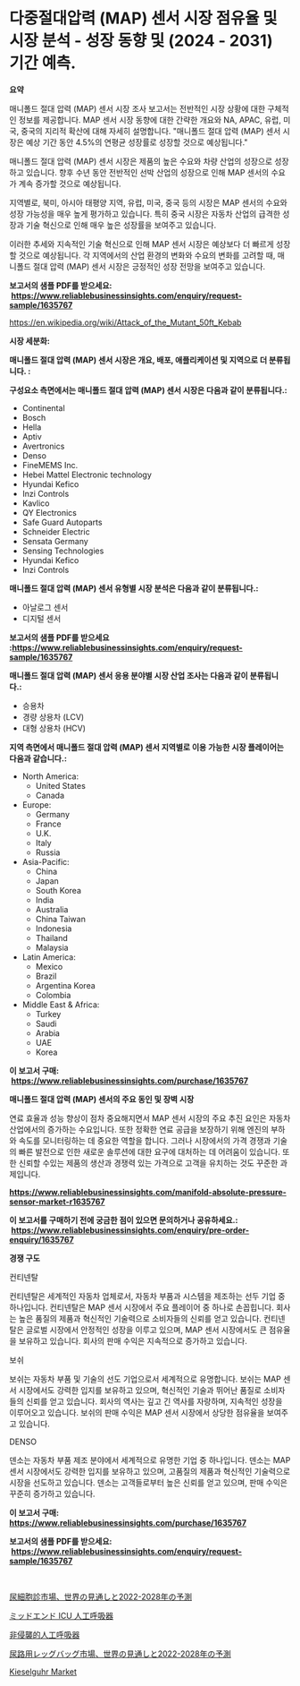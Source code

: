 <p><h1>다중절대압력 (MAP) 센서 시장 점유율 및 시장 분석 - 성장 동향 및 (2024 - 2031) 기간 예측.</h1></p><p><strong>요약</strong></p>
<p><p>매니폴드 절대 압력 (MAP) 센서 시장 조사 보고서는 전반적인 시장 상황에 대한 구체적인 정보를 제공합니다. MAP 센서 시장 동향에 대한 간략한 개요와 NA, APAC, 유럽, 미국, 중국의 지리적 확산에 대해 자세히 설명합니다. "매니폴드 절대 압력 (MAP) 센서 시장은 예상 기간 동안 4.5%의 연평균 성장률로 성장할 것으로 예상됩니다."</p><p>매니폴드 절대 압력 (MAP) 센서 시장은 제품의 높은 수요와 차량 산업의 성장으로 성장하고 있습니다. 향후 수년 동안 전반적인 선박 산업의 성장으로 인해 MAP 센서의 수요가 계속 증가할 것으로 예상됩니다.</p><p>지역별로, 북미, 아시아 태평양 지역, 유럽, 미국, 중국 등의 시장은 MAP 센서의 수요와 성장 가능성을 매우 높게 평가하고 있습니다. 특히 중국 시장은 자동차 산업의 급격한 성장과 기술 혁신으로 인해 매우 높은 성장률을 보여주고 있습니다.</p><p>이러한 추세와 지속적인 기술 혁신으로 인해 MAP 센서 시장은 예상보다 더 빠르게 성장할 것으로 예상됩니다. 각 지역에서의 산업 환경의 변화와 수요의 변화를 고려할 때, 매니폴드 절대 압력 (MAP) 센서 시장은 긍정적인 성장 전망을 보여주고 있습니다.</p></p>
<p><strong>보고서의 샘플 PDF를 받으세요: &nbsp;<a href="https://www.reliablebusinessinsights.com/enquiry/request-sample/1635767">https://www.reliablebusinessinsights.com/enquiry/request-sample/1635767</a></strong></p>
<p><a href="https://en.wikipedia.org/wiki/Attack_of_the_Mutant_50ft_Kebab">https://en.wikipedia.org/wiki/Attack_of_the_Mutant_50ft_Kebab</a></p>
<p><strong>시장 세분화:</strong></p>
<p><strong> 매니폴드 절대 압력 (MAP) 센서 시장은 개요, 배포, 애플리케이션 및 지역으로 더 분류됩니다. :</strong></p>
<p><strong>구성요소 측면에서는 매니폴드 절대 압력 (MAP) 센서 시장은 다음과 같이 분류됩니다.:</strong></p>
<p><ul><li>Continental</li><li>Bosch</li><li>Hella</li><li>Aptiv</li><li>Avertronics</li><li>Denso</li><li>FineMEMS Inc.</li><li>Hebei Mattel Electronic technology</li><li>Hyundai Kefico</li><li>Inzi Controls</li><li>Kavlico</li><li>QY Electronics</li><li>Safe Guard Autoparts</li><li>Schneider Electric</li><li>Sensata Germany</li><li>Sensing Technologies</li><li>Hyundai Kefico</li><li>Inzi Controls</li></ul></p>
<p><strong> 매니폴드 절대 압력 (MAP) 센서 유형별 시장 분석은 다음과 같이 분류됩니다.:</strong></p>
<p><ul><li>아날로그 센서</li><li>디지털 센서</li></ul></p>
<p><strong>보고서의 샘플 PDF를 받으세요 :<a href="https://www.reliablebusinessinsights.com/enquiry/request-sample/1635767">https://www.reliablebusinessinsights.com/enquiry/request-sample/1635767</a></strong></p>
<p><strong> 매니폴드 절대 압력 (MAP) 센서 응용 분야별 시장 산업 조사는 다음과 같이 분류됩니다.:</strong></p>
<p><ul><li>승용차</li><li>경량 상용차 (LCV)</li><li>대형 상용차 (HCV)</li></ul></p>
<p><strong>지역 측면에서 매니폴드 절대 압력 (MAP) 센서 지역별로 이용 가능한 시장 플레이어는 다음과 같습니다.:</strong></p>
<p><ul>
    <li>
        North America:
        <ul>
            <li>United States</li>
            <li>Canada</li>
        </ul>
    </li>
    <li>
        Europe:
        <ul>
            <li>Germany</li>
            <li>France</li>
            <li>U.K.</li>
            <li>Italy</li>
            <li>Russia</li>
        </ul>
    </li>
    <li>
        Asia-Pacific:
        <ul>
            <li>China</li>
            <li>Japan</li>
            <li>South Korea</li>
            <li>India</li>
            <li>Australia</li>
            <li>China Taiwan</li>
            <li>Indonesia</li>
            <li>Thailand</li>
            <li>Malaysia</li>
        </ul>
    </li>
    <li>
        Latin America:
        <ul>
            <li>Mexico</li>
            <li>Brazil</li>
            <li>Argentina Korea</li>
            <li>Colombia</li>
        </ul>
    </li>
    <li>
        Middle East & Africa:
        <ul>
            <li>Turkey</li>
            <li>Saudi</li>
            <li>Arabia</li>
            <li>UAE</li>
            <li>Korea</li>
        </ul>
    </li>
    </ul></p>
<p><strong>이 보고서 구매: &nbsp;<a href="https://www.reliablebusinessinsights.com/purchase/1635767">https://www.reliablebusinessinsights.com/purchase/1635767</a></strong></p>
<p><strong>매니폴드 절대 압력 (MAP) 센서의 주요 동인 및 장벽 시장</strong></p>
<p><p>연료 효율과 성능 향상이 점차 중요해지면서 MAP 센서 시장의 주요 추진 요인은 자동차 산업에서의 증가하는 수요입니다. 또한 정확한 연료 공급을 보장하기 위해 엔진의 부하와 속도를 모니터링하는 데 중요한 역할을 합니다. 그러나 시장에서의 가격 경쟁과 기술의 빠른 발전으로 인한 새로운 솔루션에 대한 요구에 대처하는 데 어려움이 있습니다. 또한 신뢰할 수있는 제품의 생산과 경쟁력 있는 가격으로 고객을 유치하는 것도 꾸준한 과제입니다.</p></p>
<p><strong><a href="https://www.reliablebusinessinsights.com/manifold-absolute-pressure-sensor-market-r1635767">https://www.reliablebusinessinsights.com/manifold-absolute-pressure-sensor-market-r1635767</a></strong></p>
<p><strong>이 보고서를 구매하기 전에 궁금한 점이 있으면 문의하거나 공유하세요.: &nbsp;<a href="https://www.reliablebusinessinsights.com/enquiry/pre-order-enquiry/1635767">https://www.reliablebusinessinsights.com/enquiry/pre-order-enquiry/1635767</a></strong></p>
<p><strong>경쟁 구도</strong></p>
<p><p>컨티넨탈</p><p>컨티넨탈은 세계적인 자동차 업체로서, 자동차 부품과 시스템을 제조하는 선두 기업 중 하나입니다. 컨티넨탈은 MAP 센서 시장에서 주요 플레이어 중 하나로 손꼽힙니다. 회사는 높은 품질의 제품과 혁신적인 기술력으로 소비자들의 신뢰를 얻고 있습니다. 컨티넨탈은 글로벌 시장에서 안정적인 성장을 이루고 있으며, MAP 센서 시장에서도 큰 점유율을 보유하고 있습니다. 회사의 판매 수익은 지속적으로 증가하고 있습니다.</p><p>보쉬</p><p>보쉬는 자동차 부품 및 기술의 선도 기업으로서 세계적으로 유명합니다. 보쉬는 MAP 센서 시장에서도 강력한 입지를 보유하고 있으며, 혁신적인 기술과 뛰어난 품질로 소비자들의 신뢰를 얻고 있습니다. 회사의 역사는 깊고 긴 역사를 자랑하며, 지속적인 성장을 이루어오고 있습니다. 보쉬의 판매 수익은 MAP 센서 시장에서 상당한 점유율을 보여주고 있습니다.</p><p>DENSO</p><p>덴소는 자동차 부품 제조 분야에서 세계적으로 유명한 기업 중 하나입니다. 덴소는 MAP 센서 시장에서도 강력한 입지를 보유하고 있으며, 고품질의 제품과 혁신적인 기술력으로 시장을 선도하고 있습니다. 덴소는 고객들로부터 높은 신뢰를 얻고 있으며, 판매 수익은 꾸준히 증가하고 있습니다.</p></p>
<p><strong>이 보고서 구매: &nbsp; <a href="https://www.reliablebusinessinsights.com/purchase/1635767">https://www.reliablebusinessinsights.com/purchase/1635767</a></strong></p>
<p><strong>보고서의 샘플 PDF를 받으세요: &nbsp;<a href="https://www.reliablebusinessinsights.com/enquiry/request-sample/1635767">https://www.reliablebusinessinsights.com/enquiry/request-sample/1635767</a></strong><strong></strong></p>
<p>&nbsp;</p>
<p><p><a href="https://medium.com/@ethantreutel/%E3%82%B0%E3%83%AD%E3%83%BC%E3%83%90%E3%83%AB%E5%B0%BF%E7%B4%B0%E8%83%9E%E5%AD%A6%E5%B8%82%E5%A0%B4%E3%81%AE%E5%8C%85%E6%8B%AC%E7%9A%84%E3%81%AA%E5%88%86%E6%9E%90-%E3%82%B0%E3%83%AD%E3%83%BC%E3%83%90%E3%83%AB%E5%B1%95%E6%9C%9B%E3%81%A82022%E5%B9%B4%E3%81%8B%E3%82%892028%E5%B9%B4%E3%81%AE%E5%B8%82%E5%A0%B4%E4%BA%88%E6%B8%AC-%E6%88%90%E9%95%B7%E3%83%88%E3%83%AC%E3%83%B3%E3%83%89-%E5%B8%82%E5%A0%B4%E4%BA%88%E6%B8%AC-2024%E5%B9%B4-2031%E5%B9%B4-1aa838c20d14">尿細胞診市場、世界の見通しと2022-2028年の予測</a></p><p><a href="https://github.com/DanykaKilback/Market-Research-Report-List-1/blob/main/6363978134442.md">ミッドエンド ICU 人工呼吸器</a></p><p><a href="https://github.com/mohamedbakry57/Market-Research-Report-List-4/blob/main/8576712134443.md">非侵襲的人工呼吸器</a></p><p><a href="https://medium.com/@ethantreutel/%E5%B0%BF%E9%81%93%E7%94%A8%E3%83%AC%E3%83%83%E3%82%B0%E3%83%90%E3%83%83%E3%82%B0%E5%B8%82%E5%A0%B4%E3%81%AE%E6%B4%9E%E5%AF%9F-%E3%82%B0%E3%83%AD%E3%83%BC%E3%83%90%E3%83%AB%E5%B1%95%E6%9C%9B%E3%81%8A%E3%82%88%E3%81%B32022%E5%B9%B4%E3%81%8B%E3%82%892028%E5%B9%B4%E3%81%BE%E3%81%A7%E3%81%AE%E4%BA%88%E6%B8%AC%E6%A5%AD%E7%95%8C-%E5%B8%82%E5%A0%B4%E3%81%AE%E8%B2%A1%E5%8B%99%E7%8A%B6%E6%B3%81-%E5%B8%82%E5%A0%B4%E8%A6%8F%E6%A8%A1-%E5%A3%B2%E4%B8%8A%E5%88%86%E6%9E%90-2031%E5%B9%B4%E3%81%BE%E3%81%A7-a6fde4301cc9">尿路用レッグバッグ市場、世界の見通しと2022-2028年の予測</a></p><p><a href="https://github.com/alwa8650/Market-Research-Report-List-1/blob/main/kieselguhr-market.md">Kieselguhr Market</a></p></p>
